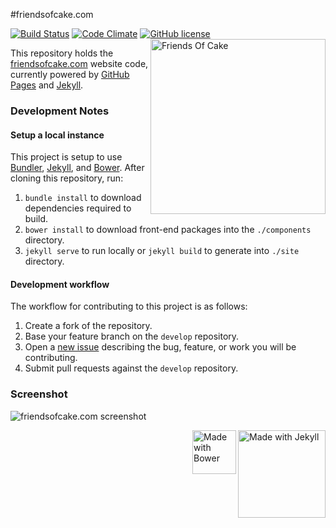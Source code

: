 #friendsofcake.com

[![Build Status](https://travis-ci.org/chrisvogt/FriendsOfCake.github.io.svg?branch=gh-pages)](https://travis-ci.org/chrisvogt/FriendsOfCake.github.io) [![Code Climate](https://codeclimate.com/github/chrisvogt/FriendsOfCake.github.io/badges/gpa.svg)](https://codeclimate.com/github/chrisvogt/FriendsOfCake.github.io) [![GitHub license](https://img.shields.io/github/license/chrisvogt/FriendsOfCake.github.io.svg?style=flat-square)]() <img src="https://cdn.rawgit.com/chrisvogt/FriendsOfCake.github.io/develop/img/FOC.png" alt="Friends Of Cake" width="280" align="right" />

This repository holds the [friendsofcake.com](http://friendsofcake.com) website code, currently powered by [GitHub Pages](https://pages.github.com/) and [Jekyll](http://jekyllrb.com/).

### Development Notes

#### Setup a local instance

This project is setup to use [Bundler](http://bundler.io/), [Jekyll](http://jekyllrb.com/), and [Bower](http://bower.io/). After cloning this repository, run:

1. `bundle install` to download dependencies required to build.
2. `bower install` to download front-end packages into the `./components` directory.  
3. `jekyll serve` to run locally or `jekyll build` to generate into `./site` directory.

#### Development workflow

The workflow for contributing to this project is as follows:

1. Create a fork of the repository.
2. Base your feature branch on the `develop` repository.
3. Open a [new issue](https://github.com/FriendsOfCake/FriendsOfCake.github.io/issues) describing the bug, feature, or work you will be contributing.
3. Submit pull requests against the `develop` repository.

### Screenshot

![friendsofcake.com screenshot](http://i.imgur.com/7r6JKzP.gif)

<img src="https://cdn.rawgit.com/jekyll/brand/master/jekyll-logo-light-transparent.png" alt="Made with Jekyll" width="140" align="right" /> <img src="http://bower.io/img/bower-logo.svg" alt="Made with Bower" height="70" align="right" />
